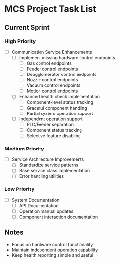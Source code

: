 # MCS Project Task List

## Current Sprint

### High Priority

- [ ] Communication Service Enhancements
    - [ ] Implement missing hardware control endpoints
        - [ ] Gas control endpoints
        - [ ] Feeder control endpoints
        - [ ] Deagglomerator control endpoints
        - [ ] Nozzle control endpoints
        - [ ] Vacuum control endpoints
        - [ ] Motion control endpoints
    - [ ] Enhanced health check implementation
        - [ ] Component-level status tracking
        - [ ] Graceful component handling
        - [ ] Partial system operation support
    - [ ] Independent operation support
        - [ ] PLC/Feeder separation
        - [ ] Component status tracking
        - [ ] Selective feature disabling

### Medium Priority

- [ ] Service Architecture Improvements
    - [ ] Standardize service patterns
    - [ ] Base service class implementation
    - [ ] Error handling utilities

### Low Priority

- [ ] System Documentation
    - [ ] API Documentation
    - [ ] Operation manual updates
    - [ ] Component interaction documentation

## Notes

- Focus on hardware control functionality
- Maintain independent operation capability
- Keep health reporting simple and useful
